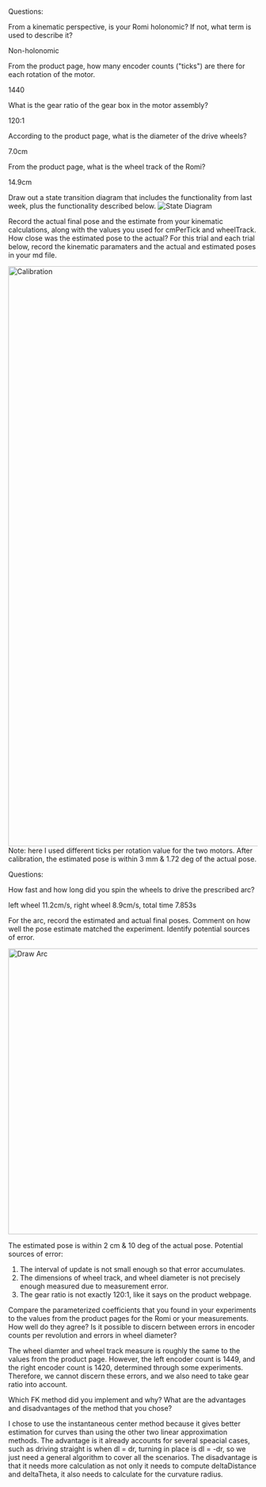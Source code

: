 Questions:

From a kinematic perspective, is your Romi holonomic? If not, what term is used to describe it?  

Non-holonomic

From the product page, how many encoder counts ("ticks") are there for each rotation of the motor.

1440

What is the gear ratio of the gear box in the motor assembly?

120:1

According to the product page, what is the diameter of the drive wheels?

7.0cm

From the product page, what is the wheel track of the Romi?

14.9cm

Draw out a state transition diagram that includes the functionality from last week, plus the functionality described below. 
![State Diagram](https://user-images.githubusercontent.com/114944956/200421658-61500e49-58d8-4f56-9f59-b2fe3768378c.jpeg)

Record the actual final pose and the estimate from your kinematic calculations, along with the values you used for cmPerTick and wheelTrack. How close was the estimated pose to the actual? For this trial and each trial below, record the kinematic paramaters and the actual and estimated poses in your md file.

<img width="1169" alt="Calibration" src="https://user-images.githubusercontent.com/114944956/201365530-e2a6bede-b0dc-4903-9714-577948672047.png">
Note: here I used different ticks per rotation value for the two motors.
After calibration, the estimated pose is within 3 mm & 1.72 deg of the actual pose.

Questions:

How fast and how long did you spin the wheels to drive the prescribed arc?

left wheel 11.2cm/s, right wheel 8.9cm/s, total time 7.853s

For the arc, record the estimated and actual final poses. Comment on how well the pose estimate matched the experiment. Identify potential sources of error.

<img width="576" alt="Draw Arc" src="https://user-images.githubusercontent.com/114944956/201367103-a6e9b6ab-22d9-4f54-a55a-348543a13db8.png">

The estimated pose is within 2 cm & 10 deg of the actual pose.
Potential sources of error:
1) The interval of update is not small enough so that error accumulates.
2) The dimensions of wheel track, and wheel diameter is not precisely enough measured due to measurement error.
3) The gear ratio is not exactly 120:1, like it says on the product webpage.

Compare the parameterized coefficients that you found in your experiments to the values from the product pages for the Romi or your measurements. How well do they agree? Is it possible to discern between errors in encoder counts per revolution and errors in wheel diameter?

The wheel diamter and wheel track measure is roughly the same to the values from the product page. However, the left encoder count is 1449, and the right encoder count is 1420, determined through some experiments. Therefore, we cannot discern these errors, and we also need to take gear ratio into account.

Which FK method did you implement and why? What are the advantages and disadvantages of the method that you chose?

I chose to use the instantaneous center method because it gives better estimation for curves than using the other two linear approximation methods. The advantage is it already accounts for several speacial cases, such as driving straight is when dl = dr, turning in place is dl = -dr, so we just need a general algorithm to cover all the scenarios. The disadvantage is that it needs more calculation as not only it needs to compute deltaDistance and deltaTheta, it also needs to calculate for the curvature radius.
